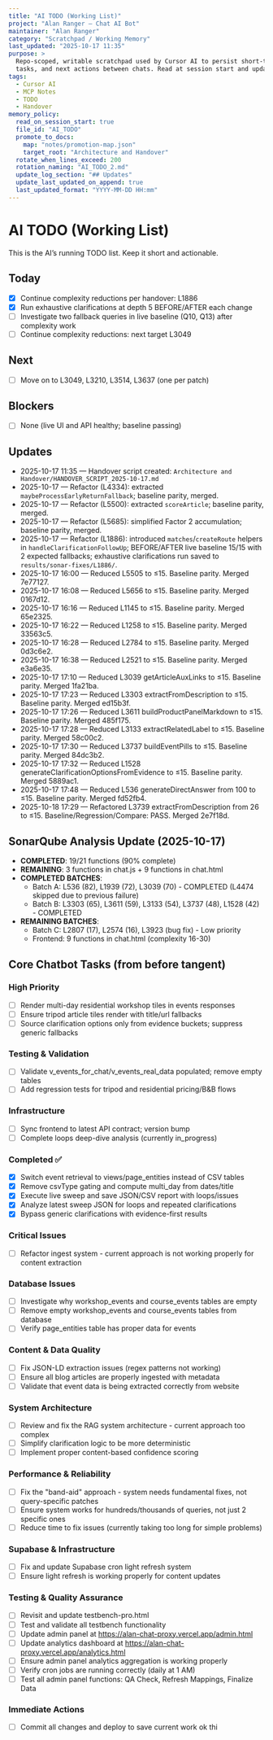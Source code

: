 ```yaml
---
title: "AI TODO (Working List)"
project: "Alan Ranger – Chat AI Bot"
maintainer: "Alan Ranger"
category: "Scratchpad / Working Memory"
last_updated: "2025-10-17 11:35"
purpose: >
  Repo-scoped, writable scratchpad used by Cursor AI to persist short-term memory,
  tasks, and next actions between chats. Read at session start and update after each change.
tags:
  - Cursor AI
  - MCP Notes
  - TODO
  - Handover
memory_policy:
  read_on_session_start: true
  file_id: "AI_TODO"
  promote_to_docs:
    map: "notes/promotion-map.json"
    target_root: "Architecture and Handover"
  rotate_when_lines_exceed: 200
  rotation_naming: "AI_TODO_2.md"
  update_log_section: "## Updates"
  update_last_updated_on_append: true
  last_updated_format: "YYYY-MM-DD HH:mm"
---
```


# AI TODO (Working List)

This is the AI’s running TODO list. Keep it short and actionable.

## Today
- [x] Continue complexity reductions per handover: L1886
- [x] Run exhaustive clarifications at depth 5 BEFORE/AFTER each change
- [ ] Investigate two fallback queries in live baseline (Q10, Q13) after complexity work
- [ ] Continue complexity reductions: next target L3049

## Next
- [ ] Move on to L3049, L3210, L3514, L3637 (one per patch)

## Blockers
- [ ] None (live UI and API healthy; baseline passing)

## Updates
- 2025-10-17 11:35 — Handover script created: `Architecture and Handover/HANDOVER_SCRIPT_2025-10-17.md`
- 2025-10-17 — Refactor (L4334): extracted `maybeProcessEarlyReturnFallback`; baseline parity, merged.
- 2025-10-17 — Refactor (L5500): extracted `scoreArticle`; baseline parity, merged.
- 2025-10-17 — Refactor (L5685): simplified Factor 2 accumulation; baseline parity, merged.
- 2025-10-17 — Refactor (L1886): introduced `matches`/`createRoute` helpers in `handleClarificationFollowUp`; BEFORE/AFTER live baseline 15/15 with 2 expected fallbacks; exhaustive clarifications run saved to `results/sonar-fixes/L1886/`.
- 2025-10-17 16:00 — Reduced L5505 to ≤15. Baseline parity. Merged 7e77127.
- 2025-10-17 16:08 — Reduced L5656 to ≤15. Baseline parity. Merged 0167d12.
- 2025-10-17 16:16 — Reduced L1145 to ≤15. Baseline parity. Merged 65e2325.
- 2025-10-17 16:22 — Reduced L1258 to ≤15. Baseline parity. Merged 33563c5.
- 2025-10-17 16:28 — Reduced L2784 to ≤15. Baseline parity. Merged 0d3c6e2.
- 2025-10-17 16:38 — Reduced L2521 to ≤15. Baseline parity. Merged e3a6e35.
- 2025-10-17 17:10 — Reduced L3039 getArticleAuxLinks to ≤15. Baseline parity. Merged 1fa21ba.
- 2025-10-17 17:23 — Reduced L3303 extractFromDescription to ≤15. Baseline parity. Merged ed15b3f.
- 2025-10-17 17:26 — Reduced L3611 buildProductPanelMarkdown to ≤15. Baseline parity. Merged 485f175.
- 2025-10-17 17:28 — Reduced L3133 extractRelatedLabel to ≤15. Baseline parity. Merged 58c00c2.
- 2025-10-17 17:30 — Reduced L3737 buildEventPills to ≤15. Baseline parity. Merged 84dc3b2.
- 2025-10-17 17:32 — Reduced L1528 generateClarificationOptionsFromEvidence to ≤15. Baseline parity. Merged 5889ac1.
- 2025-10-17 17:48 — Reduced L536 generateDirectAnswer from 100 to ≤15. Baseline parity. Merged fd52fb4.
- 2025-10-18 17:29 — Refactored L3739 extractFromDescription from 26 to ≤15. Baseline/Regression/Compare: PASS. Merged 2e7f18d.

## SonarQube Analysis Update (2025-10-17)
- **COMPLETED**: 19/21 functions (90% complete)
- **REMAINING**: 3 functions in chat.js + 9 functions in chat.html
- **COMPLETED BATCHES**:
  - Batch A: L536 (82), L1939 (72), L3039 (70) - COMPLETED (L4474 skipped due to previous failure)
  - Batch B: L3303 (65), L3611 (59), L3133 (54), L3737 (48), L1528 (42) - COMPLETED
- **REMAINING BATCHES**: 
  - Batch C: L2807 (17), L2574 (16), L3923 (bug fix) - Low priority
  - Frontend: 9 functions in chat.html (complexity 16-30)

## Core Chatbot Tasks (from before tangent)

### High Priority
- [ ] Render multi-day residential workshop tiles in events responses
- [ ] Ensure tripod article tiles render with title/url fallbacks
- [ ] Source clarification options only from evidence buckets; suppress generic fallbacks

### Testing & Validation
- [ ] Validate v_events_for_chat/v_events_real_data populated; remove empty tables
- [ ] Add regression tests for tripod and residential pricing/B&B flows

### Infrastructure
- [ ] Sync frontend to latest API contract; version bump
- [ ] Complete loops deep-dive analysis (currently in_progress)

### Completed ✅
- [x] Switch event retrieval to views/page_entities instead of CSV tables
- [x] Remove csvType gating and compute multi_day from dates/title
- [x] Execute live sweep and save JSON/CSV report with loops/issues
- [x] Analyze latest sweep JSON for loops and repeated clarifications
- [x] Bypass generic clarifications with evidence-first results

### Critical Issues
- [ ] Refactor ingest system - current approach is not working properly for content extraction

### Database Issues
- [ ] Investigate why workshop_events and course_events tables are empty
- [ ] Remove empty workshop_events and course_events tables from database
- [ ] Verify page_entities table has proper data for events

### Content & Data Quality
- [ ] Fix JSON-LD extraction issues (regex patterns not working)
- [ ] Ensure all blog articles are properly ingested with metadata
- [ ] Validate that event data is being extracted correctly from website

### System Architecture
- [ ] Review and fix the RAG system architecture - current approach too complex
- [ ] Simplify clarification logic to be more deterministic
- [ ] Implement proper content-based confidence scoring

### Performance & Reliability
- [ ] Fix the "band-aid" approach - system needs fundamental fixes, not query-specific patches
- [ ] Ensure system works for hundreds/thousands of queries, not just 2 specific ones
- [ ] Reduce time to fix issues (currently taking too long for simple problems)

### Supabase & Infrastructure
- [ ] Fix and update Supabase cron light refresh system
- [ ] Ensure light refresh is working properly for content updates

### Testing & Quality Assurance
- [ ] Revisit and update testbench-pro.html
- [ ] Test and validate all testbench functionality
- [ ] Update admin panel at https://alan-chat-proxy.vercel.app/admin.html
- [ ] Update analytics dashboard at https://alan-chat-proxy.vercel.app/analytics.html
- [ ] Ensure admin panel analytics aggregation is working properly
- [ ] Verify cron jobs are running correctly (daily at 1 AM)
- [ ] Test all admin panel functions: QA Check, Refresh Mappings, Finalize Data

### Immediate Actions
- [ ] Commit all changes and deploy to save current work
ok thi